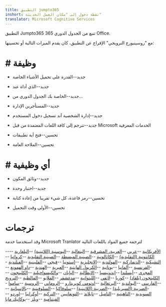 ```yaml
---
title: التطبيق jumpto365
inshort: نقطة دخول إلى "مكان العمل الحديثة"
translator: Microsoft Cognitive Services
---
```



التطبيق Jumpto365 تنبع من الجدول الدوري 365 Office. 

مع "روسينبورج النرويجي" الإفراج عن التطبيق، كان يقدم الميزات التالية أو تحسينها:

# # وظيفة

* جديد--القدرة على تحميل الأشياء الخاصة

* جديد--الذي أداة عند

* جديد--الخاصة بك الجدول الدوري من...

* جديد--المستأجرين الإدارة

* جديد--إدارة الشخصية آند تسجيل دخول المستخدم

* جديد--تترجم إلى كافة اللغات المعتمدة من قبل Microsoft الخدمات المعرفية

* تحسين--فتح أية تطبيقات

* تحسين--الملاحة العامة

# # أي وظيفية

* جديد--وثائق المكون

* جديد--اختبار وحدة

* تحسين--رمز قاعدة، كل شيء تقريبا من إعادة كتابة

* تحسين--الأولى وقت التحميل


# ترجمات
وقد استخدمنا خدمة Microsoft Tranlator لترجمة جميع المواد باللغات التالية

--[الأفريكانية](https://preview.app.jumpto365.com/tool/jumpto365/language/af)
--[عربي](https://preview.app.jumpto365.com/tool/jumpto365/language/ar)
--[العربية، المشرقية](https://preview.app.jumpto365.com/tool/jumpto365/language/apc)
--[البنغالية](https://preview.app.jumpto365.com/tool/jumpto365/language/bn)
--[البوسنية (اللاتينية)](https://preview.app.jumpto365.com/tool/jumpto365/language/bs)
--[البلغارية](https://preview.app.jumpto365.com/tool/jumpto365/language/bg)
--[الكانتونية (التقليدية)](https://preview.app.jumpto365.com/tool/jumpto365/language/yue)
--[الكاتالونية](https://preview.app.jumpto365.com/tool/jumpto365/language/ca)
--[الصينية المبسطة](https://preview.app.jumpto365.com/tool/jumpto365/language/zh-Hans)
--[الصينية التقليدية](https://preview.app.jumpto365.com/tool/jumpto365/language/zh-Hant)
--[كرواتيا](https://preview.app.jumpto365.com/tool/jumpto365/language/hr)
--[التشيكية](https://preview.app.jumpto365.com/tool/jumpto365/language/cs)
--[الدنماركية](https://preview.app.jumpto365.com/tool/jumpto365/language/da)
--[الهولندية](https://preview.app.jumpto365.com/tool/jumpto365/language/nl)
--[الإنجليزية](https://preview.app.jumpto365.com/tool/jumpto365/language/en)
--[إستونيا](https://preview.app.jumpto365.com/tool/jumpto365/language/et)
--[فيجي](https://preview.app.jumpto365.com/tool/jumpto365/language/fj)
--[الفلبينية](https://preview.app.jumpto365.com/tool/jumpto365/language/fil)
--[الفنلندية](https://preview.app.jumpto365.com/tool/jumpto365/language/fi)
--[الفرنسية](https://preview.app.jumpto365.com/tool/jumpto365/language/fr)
--[ألمانيا](https://preview.app.jumpto365.com/tool/jumpto365/language/de)
--[يونانية](https://preview.app.jumpto365.com/tool/jumpto365/language/el)
--[الكريول الهايتية](https://preview.app.jumpto365.com/tool/jumpto365/language/ht)
--[العبرية](https://preview.app.jumpto365.com/tool/jumpto365/language/he)
--[الهندية](https://preview.app.jumpto365.com/tool/jumpto365/language/hi)
--[داو الهمونغ](https://preview.app.jumpto365.com/tool/jumpto365/language/mww)
--[المجرى](https://preview.app.jumpto365.com/tool/jumpto365/language/hu)
--[أيسلندا](https://preview.app.jumpto365.com/tool/jumpto365/language/is)
--[إندونيسيا](https://preview.app.jumpto365.com/tool/jumpto365/language/id)
--[الإيطالية](https://preview.app.jumpto365.com/tool/jumpto365/language/it)
--[اليابان](https://preview.app.jumpto365.com/tool/jumpto365/language/ja)
--[والكيسواحيلية](https://preview.app.jumpto365.com/tool/jumpto365/language/sw)
--[الكلينجون](https://preview.app.jumpto365.com/tool/jumpto365/language/tlh)
--[الكلينجون (بلقاد)](https://preview.app.jumpto365.com/tool/jumpto365/language/tlh-Qaak)
--[كوريا](https://preview.app.jumpto365.com/tool/jumpto365/language/ko)
--[لاتفي](https://preview.app.jumpto365.com/tool/jumpto365/language/lv)
--[الليتوانية](https://preview.app.jumpto365.com/tool/jumpto365/language/lt)
--[مدغشقر](https://preview.app.jumpto365.com/tool/jumpto365/language/mg)
--[الملايو](https://preview.app.jumpto365.com/tool/jumpto365/language/ms)
--[المالطية](https://preview.app.jumpto365.com/tool/jumpto365/language/mt)
--[النرويج](https://preview.app.jumpto365.com/tool/jumpto365/language/nb)
--[الفارسي](https://preview.app.jumpto365.com/tool/jumpto365/language/fa)
--[البولندية](https://preview.app.jumpto365.com/tool/jumpto365/language/pl)
--[البرتغالية](https://preview.app.jumpto365.com/tool/jumpto365/language/pt)
--[اوتومي كويريتارو](https://preview.app.jumpto365.com/tool/jumpto365/language/otq)
--[الروماني](https://preview.app.jumpto365.com/tool/jumpto365/language/ro)
--[الروسية](https://preview.app.jumpto365.com/tool/jumpto365/language/ru)
--[ساموا](https://preview.app.jumpto365.com/tool/jumpto365/language/sm)
--[الصربية (السيريلية)](https://preview.app.jumpto365.com/tool/jumpto365/language/sr-Cyrl)
--[الصربية (اللاتينية)](https://preview.app.jumpto365.com/tool/jumpto365/language/sr-Latn)
--[سلوفاكيا](https://preview.app.jumpto365.com/tool/jumpto365/language/sk)
--[السلوفينية](https://preview.app.jumpto365.com/tool/jumpto365/language/sl)
--[بالإسبانية](https://preview.app.jumpto365.com/tool/jumpto365/language/es)
--[السويدية](https://preview.app.jumpto365.com/tool/jumpto365/language/sv)
--[التاهيتية](https://preview.app.jumpto365.com/tool/jumpto365/language/ty)
--[التاميل](https://preview.app.jumpto365.com/tool/jumpto365/language/ta)
--[تايلاند](https://preview.app.jumpto365.com/tool/jumpto365/language/th)
--[التونغانيين](https://preview.app.jumpto365.com/tool/jumpto365/language/to)
--[التركية](https://preview.app.jumpto365.com/tool/jumpto365/language/tr)
--[أوكرانيا](https://preview.app.jumpto365.com/tool/jumpto365/language/uk)
--[اوردو](https://preview.app.jumpto365.com/tool/jumpto365/language/ur)
--[الفيتنامية](https://preview.app.jumpto365.com/tool/jumpto365/language/vi)
--[ويلز](https://preview.app.jumpto365.com/tool/jumpto365/language/cy)
--[يوكاتيك مايا](https://preview.app.jumpto365.com/tool/jumpto365/language/yua)


